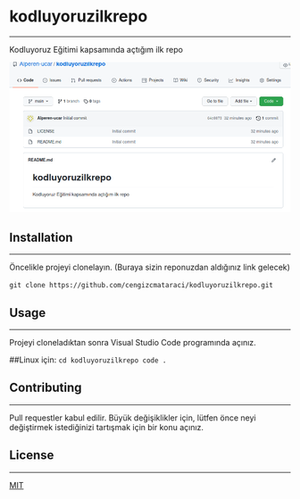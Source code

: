 # kodluyoruzilkrepo
---
Kodluyoruz Eğitimi kapsamında açtığım ilk repo

![ilk](https://github.com/Alperen-ucar/kodluyoruzilkrepo/blob/main/ilk.png)

## Installation
---
Öncelikle projeyi clonelayın. (Buraya sizin reponuzdan aldığınız link gelecek)

`git clone https://github.com/cengizcmataraci/kodluyoruzilkrepo.git`

## Usage
---
Projeyi cloneladıktan sonra Visual Studio Code programında açınız.

##Linux için:
`cd kodluyoruzilkrepo
code .`

## Contributing
---
Pull requestler kabul edilir. Büyük değişiklikler için, lütfen önce neyi değiştirmek istediğinizi tartışmak için bir konu açınız.

## License
---
[MIT](https://choosealicense.com/licenses/mit/)
